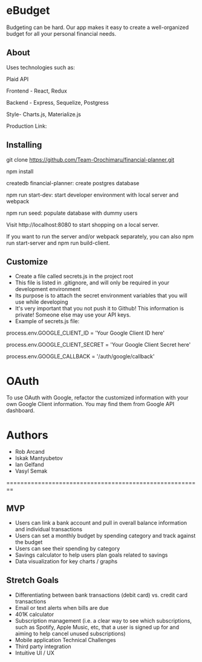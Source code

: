 # eBudget
Budgeting can be hard. Our app makes it easy to create a well-organized budget for all your personal financial needs.

## About

Uses technologies such as:

Plaid API

Frontend - React, Redux

Backend - Express, Sequelize, Postgress

Style- Charts.js, Materialize.js

Production Link: 

## Installing
git clone https://github.com/Team-Orochimaru/financial-planner.git

npm install

createdb financial-planner: create postgres database

npm run start-dev: start developer environment with local server and webpack

npm run seed: populate database with dummy users 

Visit http://localhost:8080 to start shopping on a local server.

If you want to run the server and/or webpack separately, you can also npm run start-server and npm run build-client.

## Customize

* Create a file called secrets.js in the project root
* This file is listed in .gitignore, and will only be required in your development environment
* Its purpose is to attach the secret environment variables that you will use while developing
* It's very important that you not push it to Github! This information is private! Someone else may use your API keys.
* Example of secrets.js file:

process.env.GOOGLE_CLIENT_ID = 'Your Google Client ID here'

process.env.GOOGLE_CLIENT_SECRET = 'Your Google Client Secret here'

process.env.GOOGLE_CALLBACK = '/auth/google/callback'

# OAuth
To use OAuth with Google, refactor the customized information with your own Google Client information. You may find them from Google API dashboard.

# Authors
* Rob Arcand
* Iskak Mantyubetov
* Ian Gelfand
* Vasyl Semak

========================================================
## MVP
* Users can link a bank account and pull in overall balance information and individual transactions
* Users can set a monthly budget by spending category and track against the budget
* Users can see their spending by category
* Savings calculator to help users plan goals related to savings
* Data visualization for key charts / graphs

## Stretch Goals
* Differentiating between bank transactions (debit card) vs. credit card transactions
* Email or text alerts when bills are due
* 401K calculator
* Subscription management (i.e. a clear way to see which subscriptions, such as Spotify, Apple Music, etc, that a user is signed up for and aiming to help cancel unused subscriptions)
* Mobile application
Technical Challenges
* Third party integration
* Intuitive UI / UX

